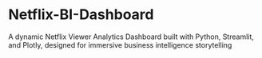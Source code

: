 # Netflix-BI-Dashboard
A dynamic Netflix Viewer Analytics Dashboard built with Python, Streamlit, and Plotly, designed for immersive business intelligence storytelling
